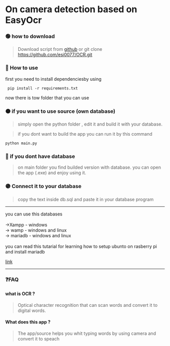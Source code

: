# On camera detection based on EasyOcr

### 🟢 how to download
> Download script from [github](https://github.com/esi0077/OCR)
> or 
> git clone https://github.com/esi0077/OCR.git

### 🔵 How to use 
 first you need to install dependenciesby using
```
 pip install -r requirements.txt
```
now there is tow folder that you can use 

### 🟠 if you want to use source (own database)

> simply open the python folder , edit it and build it with your database.

>if you dont want to build the app you can run it by this command 

```bash
python main.py
```

### 🔴 if you dont have database 

> on main folder you find builded version with database. you can open the app (.exe) and enjoy using it.

### 🟣 Connect it to your database

> copy the text inside db.sql and paste it in your database program 

<hr>
you can use this databases 
<br>
<br>
->Xampp - windows
<br>
-> wamp - windows and linux
<br>
-> mariadb - windows and linux

<br>
<br>
you can read this tutarial for learning how to setup ubunto on rasberry pi and install mariadb

[link](https://github.com/esi0077/catalog_with_database)

<hr>



### ❓FAQ

#### what is OCR ?
> Optical character recognition that can scan words and convert it to digital words.

#### What does this app ?

> The app/source helps you whit typing words by using camera and convert it to speach 




